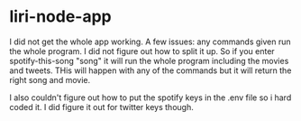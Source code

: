 # liri-node-app
I did not get the whole app working. 
A few issues: any commands given run the whole program. I did not figure out how to split it up. So if you enter spotify-this-song "song"
it will run the whole program including the movies and tweets. THis will happen with any of the commands but it will return the right
song and movie.

I also couldn't figure out how to put the spotify keys in the .env file so i hard coded it. I did figure it out for twitter keys though.
